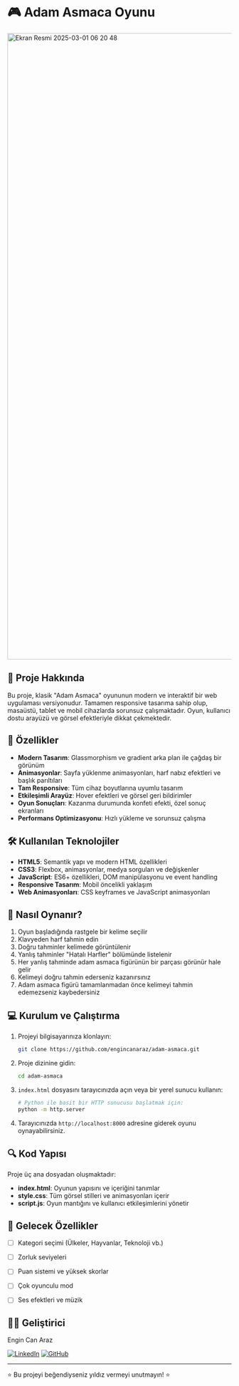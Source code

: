 # 🎮  Adam Asmaca Oyunu
<img width="1407" alt="Ekran Resmi 2025-03-01 06 20 48" src="https://github.com/user-attachments/assets/1c62cd39-7ccd-46fc-ab1d-931eaae12405" />

## 📝 Proje Hakkında

Bu proje, klasik "Adam Asmaca" oyununun modern ve interaktif bir web uygulaması versiyonudur. Tamamen responsive tasarıma sahip olup, masaüstü, tablet ve mobil cihazlarda sorunsuz çalışmaktadır. Oyun, kullanıcı dostu arayüzü ve görsel efektleriyle dikkat çekmektedir.

## 🚀 Özellikler

- **Modern Tasarım**: Glassmorphism ve gradient arka plan ile çağdaş bir görünüm
- **Animasyonlar**: Sayfa yüklenme animasyonları, harf nabız efektleri ve başlık parıltıları
- **Tam Responsive**: Tüm cihaz boyutlarına uyumlu tasarım
- **Etkileşimli Arayüz**: Hover efektleri ve görsel geri bildirimler
- **Oyun Sonuçları**: Kazanma durumunda konfeti efekti, özel sonuç ekranları
- **Performans Optimizasyonu**: Hızlı yükleme ve sorunsuz çalışma

## 🛠️ Kullanılan Teknolojiler

- **HTML5**: Semantik yapı ve modern HTML özellikleri
- **CSS3**: Flexbox, animasyonlar, medya sorguları ve değişkenler
- **JavaScript**: ES6+ özellikleri, DOM manipülasyonu ve event handling
- **Responsive Tasarım**: Mobil öncelikli yaklaşım
- **Web Animasyonları**: CSS keyframes ve JavaScript animasyonları

## 🎯 Nasıl Oynanır?

1. Oyun başladığında rastgele bir kelime seçilir
2. Klavyeden harf tahmin edin
3. Doğru tahminler kelimede görüntülenir
4. Yanlış tahminler "Hatalı Harfler" bölümünde listelenir
5. Her yanlış tahminde adam asmaca figürünün bir parçası görünür hale gelir
6. Kelimeyi doğru tahmin ederseniz kazanırsınız
7. Adam asmaca figürü tamamlanmadan önce kelimeyi tahmin edemezseniz kaybedersiniz

## 💻 Kurulum ve Çalıştırma

1. Projeyi bilgisayarınıza klonlayın:
   ```bash
   git clone https://github.com/engincanaraz/adam-asmaca.git
   ```

2. Proje dizinine gidin:
   ```bash
   cd adam-asmaca
   ```

3. `index.html` dosyasını tarayıcınızda açın veya bir yerel sunucu kullanın:
   ```bash
   # Python ile basit bir HTTP sunucusu başlatmak için:
   python -m http.server
   ```

4. Tarayıcınızda `http://localhost:8000` adresine giderek oyunu oynayabilirsiniz.

## 🔍 Kod Yapısı

Proje üç ana dosyadan oluşmaktadır:

- **index.html**: Oyunun yapısını ve içeriğini tanımlar
- **style.css**: Tüm görsel stilleri ve animasyonları içerir
- **script.js**: Oyun mantığını ve kullanıcı etkileşimlerini yönetir

## 🌟 Gelecek Özellikler

- [ ] Kategori seçimi (Ülkeler, Hayvanlar, Teknoloji vb.)
- [ ] Zorluk seviyeleri
- [ ] Puan sistemi ve yüksek skorlar
- [ ] Çok oyunculu mod
- [ ] Ses efektleri ve müzik


## 👨‍💻 Geliştirici

Engin Can Araz

[![LinkedIn](https://img.shields.io/badge/LinkedIn-0077B5?style=for-the-badge&logo=linkedin&logoColor=white)](https://linkedin.com/in/engincanaraz)
[![GitHub](https://img.shields.io/badge/GitHub-100000?style=for-the-badge&logo=github&logoColor=white)](https://github.com/engincanaraz)

---

⭐️ Bu projeyi beğendiyseniz yıldız vermeyi unutmayın! ⭐️ 

